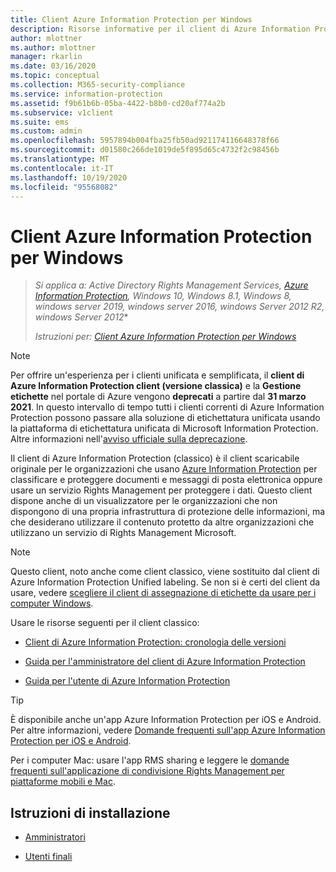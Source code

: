 ```yaml
---
title: Client Azure Information Protection per Windows
description: Risorse informative per il client di Azure Information Protection (classico) per Windows.
author: mlottner
ms.author: mlottner
manager: rkarlin
ms.date: 03/16/2020
ms.topic: conceptual
ms.collection: M365-security-compliance
ms.service: information-protection
ms.assetid: f9b61b6b-05ba-4422-b8b0-cd20af774a2b
ms.subservice: v1client
ms.suite: ems
ms.custom: admin
ms.openlocfilehash: 5957894b004fba25fb50ad921174116648378f66
ms.sourcegitcommit: d01580c266de1019de5f895d65c4732f2c98456b
ms.translationtype: MT
ms.contentlocale: it-IT
ms.lasthandoff: 10/19/2020
ms.locfileid: "95568082"
---
```

# <a name="azure-information-protection-client-for-windows"></a>Client Azure Information Protection per Windows

>*Si applica a: Active Directory Rights Management Services, [Azure Information Protection](https://azure.microsoft.com/pricing/details/information-protection), Windows 10, Windows 8.1, Windows 8, windows server 2019, windows server 2016, windows Server 2012 R2, windows Server 2012**
>
> *Istruzioni per: [Client Azure Information Protection per Windows](../faqs.md#whats-the-difference-between-the-azure-information-protection-classic-and-unified-labeling-clients)*

>[!NOTE] 
> Per offrire un'esperienza per i clienti unificata e semplificata, il **client di Azure Information Protection client (versione classica)** e la **Gestione etichette** nel portale di Azure vengono **deprecati** a partire dal **31 marzo 2021**. In questo intervallo di tempo tutti i clienti correnti di Azure Information Protection possono passare alla soluzione di etichettatura unificata usando la piattaforma di etichettatura unificata di Microsoft Information Protection. Altre informazioni nell'[avviso ufficiale sulla deprecazione](https://aka.ms/aipclassicsunset).

Il client di Azure Information Protection (classico) è il client scaricabile originale per le organizzazioni che usano [Azure Information Protection](../what-is-information-protection.md) per classificare e proteggere documenti e messaggi di posta elettronica oppure usare un servizio Rights Management per proteggere i dati. Questo client dispone anche di un visualizzatore per le organizzazioni che non dispongono di una propria infrastruttura di protezione delle informazioni, ma che desiderano utilizzare il contenuto protetto da altre organizzazioni che utilizzano un servizio di Rights Management Microsoft.

> [!NOTE]
> Questo client, noto anche come client classico, viene sostituito dal client di Azure Information Protection Unified labeling. Se non si è certi del client da usare, vedere [scegliere il client di assegnazione di etichette da usare per i computer Windows](use-client.md#choose-which-labeling-client-to-use-for-windows-computers).

Usare le risorse seguenti per il client classico:

- [Client di Azure Information Protection: cronologia delle versioni](client-version-release-history.md)

- [Guida per l'amministratore del client di Azure Information Protection](client-admin-guide.md)

- [Guida per l'utente di Azure Information Protection](client-user-guide.md)

> [!TIP]
> È disponibile anche un'app Azure Information Protection per iOS e Android. Per altre informazioni, vedere [Domande frequenti sull'app Azure Information Protection per iOS e Android](mobile-app-faq.md ).
> 
> Per i computer Mac: usare l'app RMS sharing e leggere le [domande frequenti sull'applicazione di condivisione Rights Management per piattaforme mobili e Mac](/previous-versions/msdn10/dn451248(v=msdn.10)).

## <a name="install-instructions"></a>Istruzioni di installazione

- [Amministratori](client-admin-guide-install.md)

- [Utenti finali](install-client-app.md)